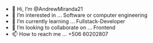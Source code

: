 - 👋 Hi, I’m @AndrewMiranda21
- 👀 I’m interested in ... Software or computer engineering
- 🌱 I’m currently learning ... Fullstack-Developer
- 💞️ I’m looking to collaborate on ... Frontend
- 📫 How to reach me ... +506 60202807

<!---
AndrewMiranda21/AndrewMiranda21 is a ✨ special ✨ repository because its `README.md` (this file) appears on your GitHub profile.
You can click the Preview link to take a look at your changes.
--->
